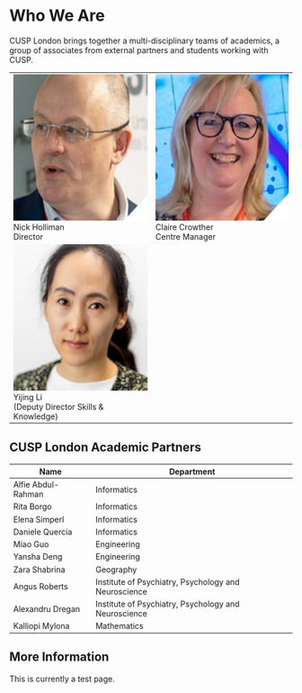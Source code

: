 # Who We Are

CUSP London brings together a multi-disciplinary teams of academics, a group of associates from external partners and students working  with CUSP.

<table>
  <tr>
    <td> <img src="./assets/nick.jpg" alt="1" width = 260px height = 260px > <div class="caption"> Nick Holliman <br> Director </div> </td>
    <td> <img src="./assets/claire.jpg" alt="2" width = 260px height = 260px> <div class="caption"> Claire Crowther <br> Centre Manager </div> </td>
  </tr> 
  <tr>
    <td> <img src="./assets/yijing.png" alt="1" width = 260px height = 260px > <div class="caption"> Yijing Li <br> (Deputy Director Skills & Knowledge) </div> </td>
  </tr>
</table>

## CUSP London Academic Partners

| Name | Department |
|-----------------------|------------|
|Alfie Abdul-Rahman|Informatics|
|Rita Borgo|Informatics|
|Elena Simperl|Informatics|
|Daniele Quercia|Informatics|
|Miao Guo|Engineering|
|Yansha Deng|Engineering|
|Zara Shabrina|Geography|
|Angus Roberts|Institute of Psychiatry, Psychology and Neuroscience|
|Alexandru Dregan|Institute of Psychiatry, Psychology and Neuroscience|
|Kalliopi Mylona|Mathematics|

## More Information
This is currently a test page.



